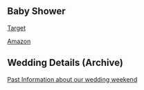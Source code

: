 ## Baby Shower

[Target](https://www.target.com)

[Amazon](https://www.amazon.com)

## Wedding Details (Archive)

[Past Information about our wedding weekend](https://withjoy.com/kristyandshane/)
